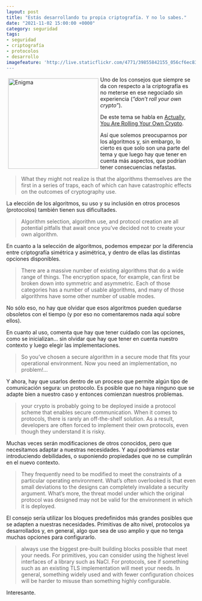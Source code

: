 ```yaml
---
layout: post
title: "Estás desarrollando tu propia criptografía. Y no lo sabes."
date: "2021-11-02 15:00:00 +0000"
category: seguridad
tags:
- seguridad
- criptografía
- protocolos
- desarrollo
imagefeature: 'http://live.staticflickr.com/4771/39855842155_056cf6ec83.jpg
---
```

<a href="https://www.flickr.com/photos/fernand0/39855842155/" title="Enigma "><img src="https://live.staticflickr.com/4771/39855842155_056cf6ec83.jpg" alt="Enigma " width="240" style="float:left; margin:5px"></a>
Uno de los consejos que siempre se da con respecto a la criptografía es no meterse en ese negociado sin experiencia (*“don’t roll your own crypto”*). 

De este tema se habla en [Actually, You Are Rolling Your Own Crypto](https://galois.com/blog/2021/03/actually-you-are-rolling-your-own-crypto/).

Así que solemos preocuparnos por los algoritmos y, sin embargo, lo cierto es que solo son una parte del tema y que luego hay que tener en cuenta más aspectos, que podrían tener consecuencias nefastas.

> What they might not realize is that the algorithms themselves are the first in a series of traps, each of which can have catastrophic effects on the outcomes of cryptography use.

La elección de los algoritmos, su uso y su inclusión en otros procesos (protocolos) también tienen sus dificultades.

> Algorithm selection, algorithm use, and protocol creation are all potential pitfalls that await once you’ve decided not to create your own algorithm. 

En cuanto a la selección de algoritmos, podemos empezar por la diferencia entre criptografía simétrica y asimétrica, y dentro de ellas las distintas opciones disponibles.

> There are a massive number of existing algorithms that do a wide range of things. The encryption space, for example, can first be broken down into symmetric and asymmetric. Each of those categories has a number of usable algorithms, and many of those algorithms have some other number of usable modes. 

No sólo eso, no hay que olvidar que esos algoritmos pueden quedarse obsoletos con el tiempo (y por eso no comentaremos nada aquí sobre ellos).

En cuanto al uso, comenta que hay que tener cuidado con las opciones, como se inicializan... sin olvidar que hay que tener en cuenta nuestro contexto y luego elegir las implementaciones.

> So you’ve chosen a secure algorithm in a secure mode that fits your operational environment. Now you need an implementation, no problem!...

Y ahora, hay que usarlos dentro de un proceso que permite algún tipo de comunicación segura: un protocolo. Es posible que no haya ninguno que se adapte bien a nuestro caso y entonces comienzan nuestros problemas.

> your crypto is probably going to be deployed inside a protocol scheme that enables secure communication. When it comes to protocols, there is rarely an off-the-shelf solution. As a result, developers are often forced to implement their own protocols, even though they understand it is risky.

Muchas veces serán modificaciones de otros conocidos, pero que necesitamos adaptar a nuestras necesidades. Y aquí podríamos estar introduciendo debilidades, o suponiendo propiedades que no se cumplirán en el nuevo contexto.

> They frequently need to be modified to meet the constraints of a particular operating environment. What’s often overlooked is that even small deviations to the designs can completely invalidate a security argument. What’s more, the threat model under which the original protocol was designed may not be valid for the environment in which it is deployed. 

El consejo sería utilizar los bloques predefinidos más grandes posibles que se adapten a nuestras necesidades. Primitivas de alto nivel, protocolos ya desarrollados y, en general, algo que sea de uso amplio y que no tenga muchas opciones para configurarlo.

> always use the biggest pre-built building blocks possible that meet your needs. For primitives, you can consider using the highest level interfaces of a library such as NaCl. For protocols, see if something such as an existing TLS implementation will meet your needs. In general, something widely used and with fewer configuration choices will be harder to misuse than something highly configurable.


Interesante.
